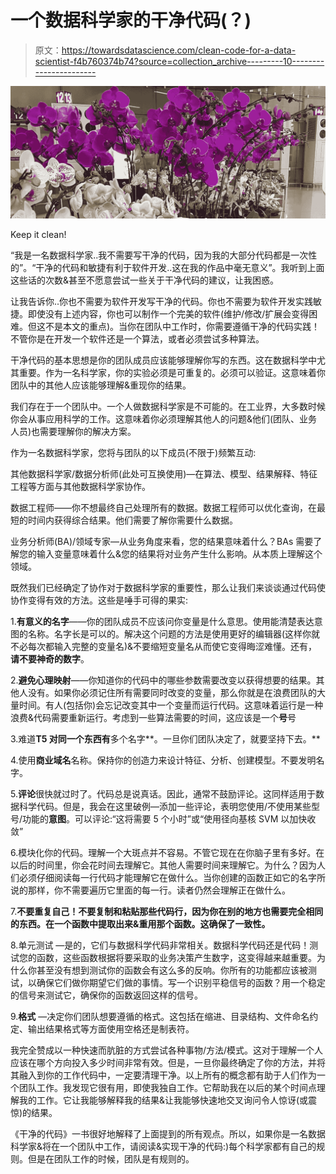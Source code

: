 # 一个数据科学家的干净代码(？)

> 原文：<https://towardsdatascience.com/clean-code-for-a-data-scientist-f4b760374b74?source=collection_archive---------10----------------------->

![](img/5ef25d113bbe57844579c0ee855eb210.png)

Keep it clean!

“我是一名数据科学家..我不需要写干净的代码，因为我的大部分代码都是一次性的”。“干净的代码和敏捷有利于软件开发..这在我的作品中毫无意义”。我听到上面这些话的次数&甚至不愿意尝试一些关于干净代码的建议，让我困惑。

让我告诉你..你也不需要为软件开发写干净的代码。你也不需要为软件开发实践敏捷。即使没有上述内容，你也可以制作一个完美的软件(维护/修改/扩展会变得困难。但这不是本文的重点)。当你在团队中工作时，你需要遵循干净的代码实践！不管你是在开发一个软件还是一个算法，或者必须尝试多种算法。

干净代码的基本思想是你的团队成员应该能够理解你写的东西。这在数据科学中尤其重要。作为一名科学家，你的实验必须是可重复的。必须可以验证。这意味着你团队中的其他人应该能够理解&重现你的结果。

我们存在于一个团队中。一个人做数据科学家是不可能的。在工业界，大多数时候你会从事应用科学的工作。这意味着你必须理解其他人的问题&他们(团队、业务人员)也需要理解你的解决方案。

作为一名数据科学家，您将与团队的以下成员(不限于)频繁互动:

其他数据科学家/数据分析师(此处可互换使用)—在算法、模型、结果解释、特征工程等方面与其他数据科学家协作。

数据工程师——你不想最终自己处理所有的数据。数据工程师可以优化查询，在最短的时间内获得综合结果。他们需要了解你需要什么数据。

业务分析师(BA)/领域专家—从业务角度来看，您的结果意味着什么？BAs 需要了解您的输入变量意味着什么&您的结果将对业务产生什么影响。从本质上理解这个领域。

既然我们已经确定了协作对于数据科学家的重要性，那么让我们来谈谈通过代码使协作变得有效的方法。这些是唾手可得的果实:

1.**有意义的名字**——你的团队成员不应该问你变量是什么意思。使用能清楚表达意图的名称。名字长是可以的。解决这个问题的方法是使用更好的编辑器(这样你就不必每次都输入完整的变量名)&不要缩短变量名从而使它变得晦涩难懂。还有，**请不要神奇的数字**。

2.**避免心理映射**——你知道你的代码中的哪些参数需要改变以获得想要的结果。其他人没有。如果你必须记住所有需要同时改变的变量，那么你就是在浪费团队的大量时间。有人(包括你)会忘记改变其中一个变量而运行代码。这意味着运行是一种浪费&代码需要重新运行。考虑到一些算法需要的时间，这应该是一个**号**号

3.难道**T5 对同一个东西有**多个名字**。一旦你们团队决定了，就要坚持下去。**

4.使用**商业域名**名称。保持你的创造力来设计特征、分析、创建模型。不要发明名字。

5.**评论**很快就过时了。代码总是说真话。因此，通常不鼓励评论。这同样适用于数据科学代码。但是，我会在这里破例—添加一些评论，表明您使用/不使用某些型号/功能的**意图**。可以评论:“这将需要 5 个小时”或“使用径向基核 SVM 以加快收敛”

6.模块化你的代码。理解一个大斑点并不容易。不管它现在在你脑子里有多好。在以后的时间里，你会花时间去理解它。其他人需要时间来理解它。为什么？因为人们必须仔细阅读每一行代码才能理解它在做什么。当你创建的函数正如它的名字所说的那样，你不需要遍历它里面的每一行。读者仍然会理解正在做什么。

7.**不要重复自己！不要复制和粘贴那些代码行，因为你在别的地方也需要完全相同的东西。在一个函数中提取出来&重用那个函数。这确保了一致性。**

8.单元测试 —是的，它们与数据科学代码非常相关。数据科学代码还是代码！测试您的函数，这些函数根据将要采取的业务决策产生数字，这变得越来越重要。为什么你甚至没有想到测试你的函数会有这么多的反响。你所有的功能都应该被测试，以确保它们做你期望它们做的事情。写一个识别平稳信号的函数？用一个稳定的信号来测试它，确保你的函数返回这样的信号。

9.**格式** —决定你们团队想要遵循的格式。这包括在缩进、目录结构、文件命名约定、输出结果格式等方面使用空格还是制表符。

我完全赞成以一种快速而肮脏的方式尝试各种事物/方法/模式。这对于理解一个人应该在哪个方向投入多少时间非常有效。但是，一旦你最终确定了你的方法，并将其融入到你的工作代码中，一定要清理干净。以上所有的概念都有助于人们作为一个团队工作。我发现它很有用，即使我独自工作。它帮助我在以后的某个时间点理解我的工作。它让我能够解释我的结果&让我能够快速地交叉询问令人惊讶(或震惊)的结果。

《干净的代码》一书很好地解释了上面提到的所有观点。所以，如果你是一名数据科学家&将在一个团队中工作，请阅读&实现干净的代码:)每个科学家都有自己的规则。但是在团队工作的时候，团队是有规则的。